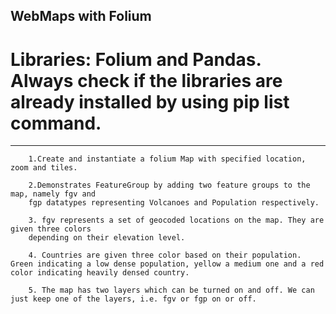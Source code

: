WebMaps with Folium
-------
Libraries: Folium and Pandas. Always check if the libraries are already installed by using pip list command.
=======
---------
        1.Create and instantiate a folium Map with specified location, zoom and tiles.

        2.Demonstrates FeatureGroup by adding two feature groups to the map, namely fgv and
        fgp datatypes representing Volcanoes and Population respectively.

        3. fgv represents a set of geocoded locations on the map. They are given three colors
        depending on their elevation level.

        4. Countries are given three color based on their population. Green indicating a low dense population, yellow a medium one and a red color indicating heavily densed country.

        5. The map has two layers which can be turned on and off. We can just keep one of the layers, i.e. fgv or fgp on or off.
